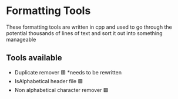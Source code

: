 # Formatting Tools
These formatting tools are written in cpp and used to go through the potential thousands of lines of text and sort it out into something manageable
## Tools available
- Duplicate remover 🟥 *needs to be rewritten
- IsAlphabetical header file 🟩
- Non alphabetical character remover 🟩